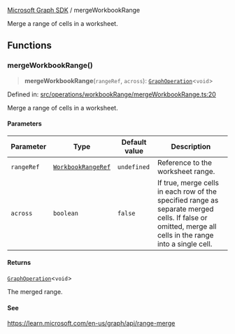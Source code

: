 [Microsoft Graph SDK](README.md) / mergeWorkbookRange

Merge a range of cells in a worksheet.

## Functions

### mergeWorkbookRange()

> **mergeWorkbookRange**(`rangeRef`, `across`): [`GraphOperation`](GraphOperation.md#graphoperation)\<`void`\>

Defined in: [src/operations/workbookRange/mergeWorkbookRange.ts:20](https://github.com/Future-Secure-AI/microsoft-graph/blob/main/src/operations/workbookRange/mergeWorkbookRange.ts#L20)

Merge a range of cells in a worksheet.

#### Parameters

| Parameter | Type | Default value | Description |
| ------ | ------ | ------ | ------ |
| `rangeRef` | [`WorkbookRangeRef`](WorkbookRangeRef.md#workbookrangeref) | `undefined` | Reference to the worksheet range. |
| `across` | `boolean` | `false` | If true, merge cells in each row of the specified range as separate merged cells. If false or omitted, merge all cells in the range into a single cell. |

#### Returns

[`GraphOperation`](GraphOperation.md#graphoperation)\<`void`\>

The merged range.

#### See

https://learn.microsoft.com/en-us/graph/api/range-merge
